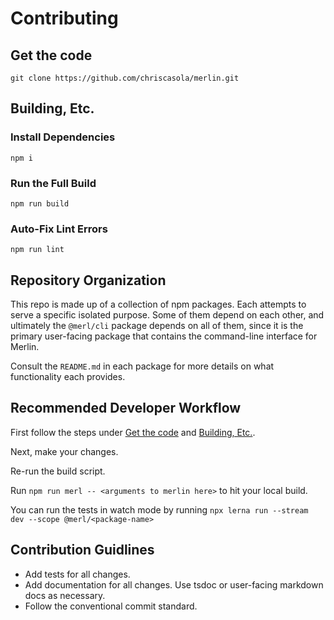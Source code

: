 # Contributing

## Get the code

`git clone https://github.com/chriscasola/merlin.git`

## Building, Etc.

### Install Dependencies

`npm i`

### Run the Full Build

`npm run build`

### Auto-Fix Lint Errors

`npm run lint`

## Repository Organization

This repo is made up of a collection of npm packages. Each attempts to serve a specific isolated purpose. Some of them depend on each other, and ultimately the `@merl/cli` package depends on all of them, since it is the primary user-facing package that contains the command-line interface for Merlin.

Consult the `README.md` in each package for more details on what functionality each provides.

## Recommended Developer Workflow

First follow the steps under [Get the code](#get-the-code) and [Building, Etc.](#building,-etc.).

Next, make your changes.

Re-run the build script.

Run `npm run merl -- <arguments to merlin here>` to hit your local build.

You can run the tests in watch mode by running `npx lerna run --stream dev --scope @merl/<package-name>`

## Contribution Guidlines

* Add tests for all changes.
* Add documentation for all changes. Use tsdoc or user-facing markdown docs as necessary.
* Follow the conventional commit standard.
